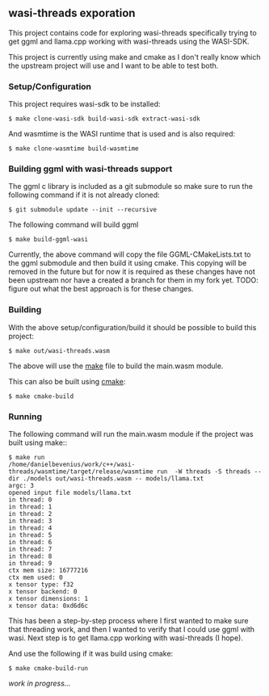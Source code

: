 ## wasi-threads exporation
This project contains code for exploring wasi-threads specifically trying to
get ggml and llama.cpp working with wasi-threads using the WASI-SDK.

This project is currently using make and cmake as I don't really know which
the upstream project will use and I want to be able to test both.

### Setup/Configuration
This project requires wasi-sdk to be installed:
```console
$ make clone-wasi-sdk build-wasi-sdk extract-wasi-sdk
```

And wasmtime is the WASI runtime that is used and is also required:
```console
$ make clone-wasmtime build-wasmtime
```

### Building ggml with wasi-threads support
The ggml c library is included as a git submodule so make sure to run the
following command if it is not already cloned:
```console
$ git submodule update --init --recursive
```

The following command will build ggml
```console
$ make build-ggml-wasi
```
Currently, the above command will copy the file GGML-CMakeLists.txt to the
ggml submodule and then build it using cmake. This copying will be removed in
the future but for now it is required as these changes have not been upstream
nor have a created a branch for them in my fork yet.
TODO: figure out what the best approach is for these changes.

### Building
With the above setup/configuration/build it should be possible to build this
project:
```console
$ make out/wasi-threads.wasm
```
The above will use the [make](./Makefile) file to build the main.wasm module.

This can also be built using [cmake](./CMakeLists.txt):
```console
$ make cmake-build
```

### Running
The following command will run the main.wasm module if the project was built
using make::
```console
$ make run 
/home/danielbevenius/work/c++/wasi-threads/wasmtime/target/release/wasmtime run  -W threads -S threads --dir ./models out/wasi-threads.wasm -- models/llama.txt
argc: 3
opened input file models/llama.txt
in thread: 0
in thread: 1
in thread: 2
in thread: 3
in thread: 4
in thread: 5
in thread: 6
in thread: 7
in thread: 8
in thread: 9
ctx mem size: 16777216
ctx mem used: 0
x tensor type: f32
x tensor backend: 0 
x tensor dimensions: 1
x tensor data: 0xd6d6c
```
This has been a step-by-step process where I first wanted to make sure that
threading work, and then I wanted to verify that I could use ggml with wasi.
Next step is to get llama.cpp working with wasi-threads (I hope).

And use the following if it was build using cmake:
```console
$ make cmake-build-run
```

_work in progress..._
